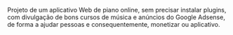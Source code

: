 Projeto de um aplicativo Web de piano online, sem precisar instalar plugins, com divulgação de bons cursos de música e anúncios do Google Adsense, de forma a ajudar pessoas e consequentemente, monetizar ou aplicativo.